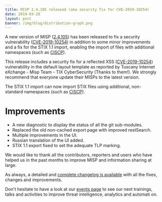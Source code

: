 ```yaml
---
title: MISP 2.4.105 released (aka security fix for CVE-2019-10254)
date: 2019-03-28
layout: post
banner: /img/blog/distribution-graph.png
---
```


A new version of MISP ([2.4.105](https://github.com/MISP/MISP/tree/v2.4.105)) has been released to fix a security vulnerability ([CVE-2019-10254](https://cve.circl.lu/cve/CVE-2019-10254)) in addition to some minor improvements and a fix for the STIX 1.1 import, enabling the import of files with additional namespaces (such as [CISCP](https://www.dhs.gov/cisa/cyber-information-sharing-and-collaboration-program-ciscp)).

This release includes a security fix for a reflected XSS ([CVE-2019-10254](https://cve.circl.lu/cve/CVE-2019-10254)) vulnerability in the default layout template as reported by Tuscany Internet eXchange - Misp Team - TIX CyberSecurity (Thanks to them!). We strongly recommend that everyone update their MISPs to the latest version.

The STIX 1.1 import can now import STIX files using additional, non-standard namespaces (such as [CISCP](https://www.dhs.gov/cisa/cyber-information-sharing-and-collaboration-program-ciscp)).

# Improvements

- A new diagnostic to display the status of all the git sub-modules.
- Replaced the old non-cached export page with improved restSearch.
- Multiple improvements in the UI.
- Russian translation of the UI added.
- STIX 1.1 export fixed to set the adequate TLP marking.

We would like to thank all the contributors, reporters and users who have helped us in the past months to improve MISP and information sharing at large.

As always, a detailed and [complete changelog is available](http://www.misp-project.org/Changelog.txt) with all the fixes, changes and improvements.

Don't hesitate to have a look at our [events page](http://www.misp-project.org/events/) to see our next trainings, talks and activities to improve threat intelligence, analytics and automati
on.


